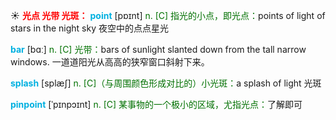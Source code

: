 ☀ <font color="red">**光点 光带 光斑：**</font>
<font color="sky blue">**point**</font> [pɒɪnt] 
<font color="rgb(227, 108, 9)">n. [C] 指光的小点，即光点：</font>points of light of stars in the night sky 夜空中的点点星光

<font color="sky blue">**bar**</font> [bɑː] 
<font color="rgb(227, 108, 9)">n. [C] 光带：</font>bars of sunlight slanted down from the tall narrow windows. 一道道阳光从高高的狭窄窗口斜射下来。
           
<font color="sky blue">**splash**</font> [splæʃ]
<font color="rgb(227, 108, 9)">n. [C]（与周围颜色形成对比的）小光斑：</font>a splash of light 光斑
           
<font color="sky blue">**pinpoint**</font> [ˈpɪnpɔɪnt]
<font color="rgb(227, 108, 9)">n. [C] 某事物的一个极小的区域，尤指光点：</font>了解即可
